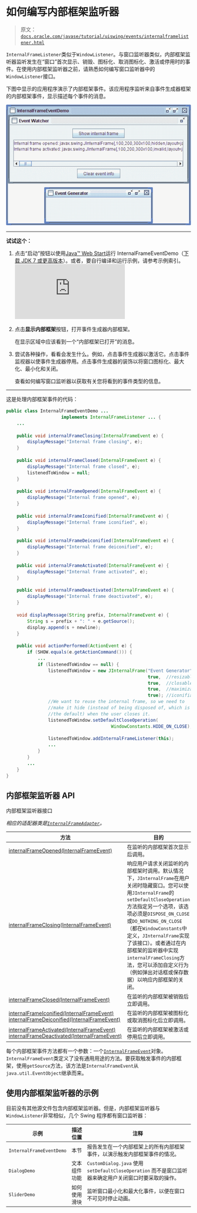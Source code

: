 # 如何编写内部框架监听器

> 原文：[`docs.oracle.com/javase/tutorial/uiswing/events/internalframelistener.html`](https://docs.oracle.com/javase/tutorial/uiswing/events/internalframelistener.html)

`InternalFrameListener`类似于`WindowListener`。与窗口监听器类似，内部框架监听器监听发生在“窗口”首次显示、销毁、图标化、取消图标化、激活或停用时的事件。在使用内部框架监听器之前，请熟悉如何编写窗口监听器中的`WindowListener`接口。

下图中显示的应用程序演示了内部框架事件。该应用程序监听来自事件生成器框架的内部框架事件，显示描述每个事件的消息。

![演示由事件生成器框架触发的内部框架事件的窗口](img/d7d578a41f836f7a93550b3182de244c.png)

* * *

**试试这个：**

1.  点击“启动”按钮以使用[Java™ Web Start](http://www.oracle.com/technetwork/java/javase/javawebstart/index.html)运行 InternalFrameEventDemo（[下载 JDK 7 或更高版本](http://www.oracle.com/technetwork/java/javase/downloads/index.html)）。或者，要自行编译和运行示例，请参考示例索引。![启动 InternalFrameEventDemo 示例](https://docs.oracle.com/javase/tutorialJWS/samples/uiswing/InternalFrameEventDemoProject/InternalFrameEventDemo.jnlp)

1.  点击**显示内部框架**按钮，打开事件生成器内部框架。

    在显示区域中应该看到一个“内部框架已打开”的消息。

1.  尝试各种操作，看看会发生什么。例如，点击事件生成器以激活它。点击事件监视器以使事件生成器停用。点击事件生成器的装饰以将窗口图标化、最大化、最小化和关闭。

    查看如何编写窗口监听器以获取有关您将看到的事件类型的信息。

* * *

这是处理内部框架事件的代码：

```java
public class InternalFrameEventDemo ...
                     implements InternalFrameListener ... {
    ...

    public void internalFrameClosing(InternalFrameEvent e) {
        displayMessage("Internal frame closing", e);
    }

    public void internalFrameClosed(InternalFrameEvent e) {
        displayMessage("Internal frame closed", e);
        listenedToWindow = null;
    }

    public void internalFrameOpened(InternalFrameEvent e) {
        displayMessage("Internal frame opened", e);
    }

    public void internalFrameIconified(InternalFrameEvent e) {
        displayMessage("Internal frame iconified", e);
    }

    public void internalFrameDeiconified(InternalFrameEvent e) {
        displayMessage("Internal frame deiconified", e);
    }

    public void internalFrameActivated(InternalFrameEvent e) {
        displayMessage("Internal frame activated", e);
    }

    public void internalFrameDeactivated(InternalFrameEvent e) {
        displayMessage("Internal frame deactivated", e);
    }

    void displayMessage(String prefix, InternalFrameEvent e) {
        String s = prefix + ": " + e.getSource(); 
        display.append(s + newline);
    }

    public void actionPerformed(ActionEvent e) {
        if (SHOW.equals(e.getActionCommand())) {
            ...
            if (listenedToWindow == null) {
                listenedToWindow = new JInternalFrame("Event Generator",
                                                      true,  //resizable
                                                      true,  //closable
                                                      true,  //maximizable
                                                      true); //iconifiable
                //We want to reuse the internal frame, so we need to
                //make it hide (instead of being disposed of, which is
                //the default) when the user closes it.
                listenedToWindow.setDefaultCloseOperation(
                                        WindowConstants.HIDE_ON_CLOSE);

                listenedToWindow.addInternalFrameListener(this);
                ...
            }
        } 
        ...
    }
}

```

## 内部框架监听器 API

内部框架监听器接口

*相应的适配器类是[`InternalFrameAdapter`](https://docs.oracle.com/javase/8/docs/api/javax/swing/event/InternalFrameAdapter.html)。*

| 方法 | 目的 |
| --- | --- |
| [internalFrameOpened(InternalFrameEvent)](https://docs.oracle.com/javase/8/docs/api/javax/swing/event/InternalFrameListener.html#internalFrameOpened-javax.swing.event.InternalFrameEvent-) | 在监听的内部框架首次显示后调用。 |
| [internalFrameClosing(InternalFrameEvent)](https://docs.oracle.com/javase/8/docs/api/javax/swing/event/InternalFrameListener.html#internalFrameClosing-javax.swing.event.InternalFrameEvent-) | 响应用户请求关闭监听的内部框架时调用。默认情况下，`JInternalFrame`在用户关闭时隐藏窗口。您可以使用`JInternalFrame`的`setDefaultCloseOperation`方法指定另一个选项，该选项必须是`DISPOSE_ON_CLOSE`或`DO_NOTHING_ON_CLOSE`（都在`WindowConstants`中定义，`JInternalFrame`实现了该接口）。或者通过在内部框架的监听器中实现`internalFrameClosing`方法，您可以添加自定义行为（例如弹出对话框或保存数据）以响应内部框架的关闭。 |
| [internalFrameClosed(InternalFrameEvent)](https://docs.oracle.com/javase/8/docs/api/javax/swing/event/InternalFrameListener.html#internalFrameClosed-javax.swing.event.InternalFrameEvent-) | 在监听的内部框架被销毁后立即调用。 |
| [internalFrameIconified(InternalFrameEvent)](https://docs.oracle.com/javase/8/docs/api/javax/swing/event/InternalFrameEvent.html#internalFrameIconified-javax.swing.event.InternalFrameEvent-) [internalFrameDeiconified(InternalFrameEvent)](https://docs.oracle.com/javase/8/docs/api/javax/swing/event/InternalFrameEvent.html#internalFrameDeiconified-javax.swing.event.InternalFrameEvent-) | 在监听的内部框架被图标化或取消图标化后立即调用。 |
| [internalFrameActivated(InternalFrameEvent)](https://docs.oracle.com/javase/8/docs/api/javax/swing/event/InternalFrameListener.html#internalFrameActivated-javax.swing.event.InternalFrameEvent-) [internalFrameDeactivated(InternalFrameEvent)](https://docs.oracle.com/javase/8/docs/api/javax/swing/event/InternalFrameListener.html#internalFrameDeactivated-javax.swing.event.InternalFrameEvent-) | 在监听的内部框架被激活或停用后立即调用。 |

每个内部框架事件方法都有一个参数：一个[`InternalFrameEvent`](https://docs.oracle.com/javase/8/docs/api/javax/swing/event/InternalFrameEvent.html)对象。`InternalFrameEvent`类定义了没有通用用途的方法。要获取触发事件的内部框架，使用`getSource`方法，该方法是`InternalFrameEvent`从`java.util.EventObject`继承而来。

## 使用内部框架监听器的示例

目前没有其他源文件包含内部框架监听器。但是，内部框架监听器与`WindowListener`非常相似，几个 Swing 程序都有窗口监听器：

| 示例 | 描述位置 | 注释 |
| --- | --- | --- |
| `InternalFrameEventDemo` | 本节 | 报告发生在一个内部框架上的所有内部框架事件，以演示触发内部框架事件的情况。 |
| `DialogDemo` | 文本组件功能 | `CustomDialog.java` 使用 `setDefaultCloseOperation` 而不是窗口监听器来确定用户关闭窗口时要采取的操作。 |
| `SliderDemo` | 如何使用滑块 | 监听窗口最小化和最大化事件，以便在窗口不可见时停止动画。 |
